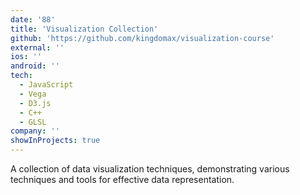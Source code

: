 ```yaml
---
date: '88'
title: 'Visualization Collection'
github: 'https://github.com/kingdomax/visualization-course'
external: ''
ios: ''
android: ''
tech:
  - JavaScript
  - Vega
  - D3.js
  - C++
  - GLSL
company: ''
showInProjects: true
---
```


​A collection of data visualization techniques, demonstrating various techniques and tools for effective data representation.
